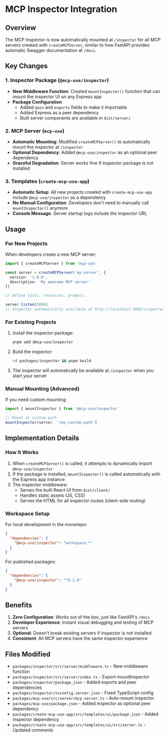 # MCP Inspector Integration

## Overview

The MCP Inspector is now automatically mounted at `/inspector` for all MCP servers created with `createMCPServer`, similar to how FastAPI provides automatic Swagger documentation at `/docs`.

## Key Changes

### 1. Inspector Package (`@mcp-use/inspector`)

- **New Middleware Function**: Created `mountInspector()` function that can mount the inspector UI on any Express app
- **Package Configuration**: 
  - Added `main` and `exports` fields to make it importable
  - Added Express as a peer dependency
  - Built server components are available in `dist/server/`

### 2. MCP Server (`mcp-use`)

- **Automatic Mounting**: Modified `createMCPServer()` to automatically mount the inspector at `/inspector`
- **Optional Dependency**: Added `@mcp-use/inspector` as an optional peer dependency
- **Graceful Degradation**: Server works fine if inspector package is not installed

### 3. Templates (`create-mcp-use-app`)

- **Automatic Setup**: All new projects created with `create-mcp-use-app` include `@mcp-use/inspector` as a dependency
- **No Manual Configuration**: Developers don't need to manually call `mountInspector()` anymore
- **Console Message**: Server startup logs include the inspector URL

## Usage

### For New Projects

When developers create a new MCP server:

```typescript
import { createMCPServer } from 'mcp-use'

const server = createMCPServer('my-server', {
  version: '1.0.0',
  description: 'My awesome MCP server'
})

// Define tools, resources, prompts...

server.listen(3000)
// Inspector automatically available at http://localhost:3000/inspector
```

### For Existing Projects

1. Install the inspector package:
   ```bash
   pnpm add @mcp-use/inspector
   ```

2. Build the inspector:
   ```bash
   cd packages/inspector && pnpm build
   ```

3. The inspector will automatically be available at `/inspector` when you start your server

### Manual Mounting (Advanced)

If you need custom mounting:

```typescript
import { mountInspector } from '@mcp-use/inspector'

// Mount at custom path
mountInspector(server, '/my-custom-path')
```

## Implementation Details

### How It Works

1. When `createMCPServer()` is called, it attempts to dynamically import `@mcp-use/inspector`
2. If the package is installed, `mountInspector()` is called automatically with the Express app instance
3. The inspector middleware:
   - Serves the built React UI from `dist/client/`
   - Handles static assets (JS, CSS)
   - Serves the HTML for all inspector routes (client-side routing)

### Workspace Setup

For local development in the monorepo:

```json
{
  "dependencies": {
    "@mcp-use/inspector": "workspace:*"
  }
}
```

For published packages:

```json
{
  "dependencies": {
    "@mcp-use/inspector": "^0.1.0"
  }
}
```

## Benefits

1. **Zero Configuration**: Works out of the box, just like FastAPI's `/docs`
2. **Developer Experience**: Instant visual debugging and testing of MCP servers
3. **Optional**: Doesn't break existing servers if inspector is not installed
4. **Consistent**: All MCP servers have the same inspector experience

## Files Modified

- `packages/inspector/src/server/middleware.ts` - New middleware function
- `packages/inspector/src/server/index.ts` - Export mountInspector
- `packages/inspector/package.json` - Added exports and peer dependencies
- `packages/inspector/tsconfig.server.json` - Fixed TypeScript config
- `packages/mcp-use/src/server/mcp-server.ts` - Auto-mount inspector
- `packages/mcp-use/package.json` - Added inspector as optional peer dependency
- `packages/create-mcp-use-app/src/templates/ui/package.json` - Added inspector dependency
- `packages/create-mcp-use-app/src/templates/ui/src/server.ts` - Updated comments

